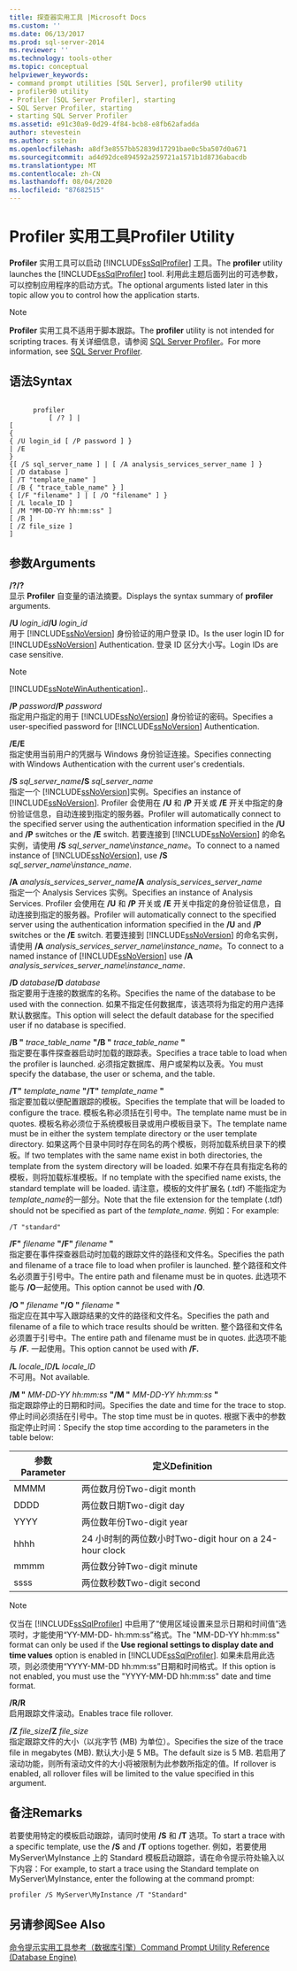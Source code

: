 ```yaml
---
title: 探查器实用工具 |Microsoft Docs
ms.custom: ''
ms.date: 06/13/2017
ms.prod: sql-server-2014
ms.reviewer: ''
ms.technology: tools-other
ms.topic: conceptual
helpviewer_keywords:
- command prompt utilities [SQL Server], profiler90 utility
- profiler90 utility
- Profiler [SQL Server Profiler], starting
- SQL Server Profiler, starting
- starting SQL Server Profiler
ms.assetid: e91c30a9-0d29-4f84-bcb8-e8fb62afadda
author: stevestein
ms.author: sstein
ms.openlocfilehash: a8df3e8557bb52839d17291bae0c5ba507d0a671
ms.sourcegitcommit: ad4d92dce894592a259721a1571b1d8736abacdb
ms.translationtype: MT
ms.contentlocale: zh-CN
ms.lasthandoff: 08/04/2020
ms.locfileid: "87682515"
---
```

# <a name="profiler-utility"></a><span data-ttu-id="c639a-102">Profiler 实用工具</span><span class="sxs-lookup"><span data-stu-id="c639a-102">Profiler Utility</span></span>
  <span data-ttu-id="c639a-103">**Profiler** 实用工具可以启动 [!INCLUDE[ssSqlProfiler](../includes/sssqlprofiler-md.md)] 工具。</span><span class="sxs-lookup"><span data-stu-id="c639a-103">The **profiler** utility launches the [!INCLUDE[ssSqlProfiler](../includes/sssqlprofiler-md.md)] tool.</span></span> <span data-ttu-id="c639a-104">利用此主题后面列出的可选参数，可以控制应用程序的启动方式。</span><span class="sxs-lookup"><span data-stu-id="c639a-104">The optional arguments listed later in this topic allow you to control how the application starts.</span></span>  
  
> [!NOTE]  
>  <span data-ttu-id="c639a-105">**Profiler** 实用工具不适用于脚本跟踪。</span><span class="sxs-lookup"><span data-stu-id="c639a-105">The **profiler** utility is not intended for scripting traces.</span></span> <span data-ttu-id="c639a-106">有关详细信息，请参阅 [SQL Server Profiler](sql-server-profiler/sql-server-profiler.md)。</span><span class="sxs-lookup"><span data-stu-id="c639a-106">For more information, see [SQL Server Profiler](sql-server-profiler/sql-server-profiler.md).</span></span>  
  
## <a name="syntax"></a><span data-ttu-id="c639a-107">语法</span><span class="sxs-lookup"><span data-stu-id="c639a-107">Syntax</span></span>  
  
```  
  
      profiler  
          [ /? ] |  
[  
{  
{ /U login_id [ /P password ] }  
| /E  
}  
{[ /S sql_server_name ] | [ /A analysis_services_server_name ] }  
[ /D database ]  
[ /T "template_name" ]  
[ /B { "trace_table_name" } ]  
{ [/F "filename" ] | [ /O "filename" ] }  
[ /L locale_ID ]  
[ /M "MM-DD-YY hh:mm:ss" ]  
[ /R ]  
[ /Z file_size ]  
]  
```  
  
## <a name="arguments"></a><span data-ttu-id="c639a-108">参数</span><span class="sxs-lookup"><span data-stu-id="c639a-108">Arguments</span></span>  
 <span data-ttu-id="c639a-109">**/?**</span><span class="sxs-lookup"><span data-stu-id="c639a-109">**/?**</span></span>  
 <span data-ttu-id="c639a-110">显示 **Profiler** 自变量的语法摘要。</span><span class="sxs-lookup"><span data-stu-id="c639a-110">Displays the syntax summary of **profiler** arguments.</span></span>  
  
 <span data-ttu-id="c639a-111">**/U** *login_id*</span><span class="sxs-lookup"><span data-stu-id="c639a-111">**/U** *login_id*</span></span>  
 <span data-ttu-id="c639a-112">用于 [!INCLUDE[ssNoVersion](../includes/ssnoversion-md.md)] 身份验证的用户登录 ID。</span><span class="sxs-lookup"><span data-stu-id="c639a-112">Is the user login ID for [!INCLUDE[ssNoVersion](../includes/ssnoversion-md.md)] Authentication.</span></span> <span data-ttu-id="c639a-113">登录 ID 区分大小写。</span><span class="sxs-lookup"><span data-stu-id="c639a-113">Login IDs are case sensitive.</span></span>  
  
> [!NOTE]  
>  [!INCLUDE[ssNoteWinAuthentication](../includes/ssnotewinauthentication-md.md)]<span data-ttu-id="c639a-114">.</span><span class="sxs-lookup"><span data-stu-id="c639a-114">.</span></span>  
  
 <span data-ttu-id="c639a-115">**/P** *password*</span><span class="sxs-lookup"><span data-stu-id="c639a-115">**/P** *password*</span></span>  
 <span data-ttu-id="c639a-116">指定用户指定的用于 [!INCLUDE[ssNoVersion](../includes/ssnoversion-md.md)] 身份验证的密码。</span><span class="sxs-lookup"><span data-stu-id="c639a-116">Specifies a user-specified password for [!INCLUDE[ssNoVersion](../includes/ssnoversion-md.md)] Authentication.</span></span>  
  
 <span data-ttu-id="c639a-117">**/E**</span><span class="sxs-lookup"><span data-stu-id="c639a-117">**/E**</span></span>  
 <span data-ttu-id="c639a-118">指定使用当前用户的凭据与 Windows 身份验证连接。</span><span class="sxs-lookup"><span data-stu-id="c639a-118">Specifies connecting with Windows Authentication with the current user's credentials.</span></span>  
  
 <span data-ttu-id="c639a-119">**/S**  *sql_server_name*</span><span class="sxs-lookup"><span data-stu-id="c639a-119">**/S**  *sql_server_name*</span></span>  
 <span data-ttu-id="c639a-120">指定一个 [!INCLUDE[ssNoVersion](../includes/ssnoversion-md.md)]实例。</span><span class="sxs-lookup"><span data-stu-id="c639a-120">Specifies an instance of [!INCLUDE[ssNoVersion](../includes/ssnoversion-md.md)].</span></span> <span data-ttu-id="c639a-121">Profiler 会使用在 **/U** 和 **/P** 开关或 **/E** 开关中指定的身份验证信息，自动连接到指定的服务器。</span><span class="sxs-lookup"><span data-stu-id="c639a-121">Profiler will automatically connect to the specified server using the authentication information specified in the **/U** and **/P** switches or the **/E** switch.</span></span> <span data-ttu-id="c639a-122">若要连接到 [!INCLUDE[ssNoVersion](../includes/ssnoversion-md.md)] 的命名实例，请使用 **/S** *sql_server_name*\\*instance_name*。</span><span class="sxs-lookup"><span data-stu-id="c639a-122">To connect to a named instance of [!INCLUDE[ssNoVersion](../includes/ssnoversion-md.md)], use **/S** *sql_server_name*\\*instance_name*.</span></span>  
  
 <span data-ttu-id="c639a-123">**/A**  *analysis_services_server_name*</span><span class="sxs-lookup"><span data-stu-id="c639a-123">**/A**  *analysis_services_server_name*</span></span>  
 <span data-ttu-id="c639a-124">指定一个 Analysis Services 实例。</span><span class="sxs-lookup"><span data-stu-id="c639a-124">Specifies an instance of Analysis Services.</span></span> <span data-ttu-id="c639a-125">Profiler 会使用在 **/U** 和 **/P** 开关或 **/E** 开关中指定的身份验证信息，自动连接到指定的服务器。</span><span class="sxs-lookup"><span data-stu-id="c639a-125">Profiler will automatically connect to the specified server using the authentication information specified in the **/U** and **/P** switches or the **/E** switch.</span></span> <span data-ttu-id="c639a-126">若要连接到 [!INCLUDE[ssNoVersion](../includes/ssnoversion-md.md)] 的命名实例，请使用 **/A** *analysis_services_server_name\instance_name*。</span><span class="sxs-lookup"><span data-stu-id="c639a-126">To connect to a named instance of [!INCLUDE[ssNoVersion](../includes/ssnoversion-md.md)] use **/A** *analysis_services_server_name\instance_name*.</span></span>  
  
 <span data-ttu-id="c639a-127">**/D** *database*</span><span class="sxs-lookup"><span data-stu-id="c639a-127">**/D** *database*</span></span>  
 <span data-ttu-id="c639a-128">指定要用于连接的数据库的名称。</span><span class="sxs-lookup"><span data-stu-id="c639a-128">Specifies the name of the database to be used with the connection.</span></span> <span data-ttu-id="c639a-129">如果不指定任何数据库，该选项将为指定的用户选择默认数据库。</span><span class="sxs-lookup"><span data-stu-id="c639a-129">This option will select the default database for the specified user if no database is specified.</span></span>  
  
 <span data-ttu-id="c639a-130">**/B "** *trace_table_name* **"**</span><span class="sxs-lookup"><span data-stu-id="c639a-130">**/B "** *trace_table_name* **"**</span></span>  
 <span data-ttu-id="c639a-131">指定要在事件探查器启动时加载的跟踪表。</span><span class="sxs-lookup"><span data-stu-id="c639a-131">Specifies a trace table to load when the profiler is launched.</span></span> <span data-ttu-id="c639a-132">必须指定数据库、用户或架构以及表。</span><span class="sxs-lookup"><span data-stu-id="c639a-132">You must specify the database, the user or schema, and the table.</span></span>  
  
 <span data-ttu-id="c639a-133">**/T"** *template_name* **"**</span><span class="sxs-lookup"><span data-stu-id="c639a-133">**/T"** *template_name* **"**</span></span>  
 <span data-ttu-id="c639a-134">指定要加载以便配置跟踪的模板。</span><span class="sxs-lookup"><span data-stu-id="c639a-134">Specifies the template that will be loaded to configure the trace.</span></span> <span data-ttu-id="c639a-135">模板名称必须括在引号中。</span><span class="sxs-lookup"><span data-stu-id="c639a-135">The template name must be in quotes.</span></span> <span data-ttu-id="c639a-136">模板名称必须位于系统模板目录或用户模板目录下。</span><span class="sxs-lookup"><span data-stu-id="c639a-136">The template name must be in either the system template directory or the user template directory.</span></span> <span data-ttu-id="c639a-137">如果这两个目录中同时存在同名的两个模板，则将加载系统目录下的模板。</span><span class="sxs-lookup"><span data-stu-id="c639a-137">If two templates with the same name exist in both directories, the template from the system directory will be loaded.</span></span> <span data-ttu-id="c639a-138">如果不存在具有指定名称的模板，则将加载标准模板。</span><span class="sxs-lookup"><span data-stu-id="c639a-138">If no template with the specified name exists, the standard template will be loaded.</span></span> <span data-ttu-id="c639a-139">请注意，模板的文件扩展名 (.tdf) 不能指定为 *template_name*的一部分。</span><span class="sxs-lookup"><span data-stu-id="c639a-139">Note that the file extension for the template (.tdf) should not be specified as part of the *template_name*.</span></span> <span data-ttu-id="c639a-140">例如：</span><span class="sxs-lookup"><span data-stu-id="c639a-140">For example:</span></span>  
  
```  
/T "standard"  
```  
  
 <span data-ttu-id="c639a-141">**/F"** *filename* **"**</span><span class="sxs-lookup"><span data-stu-id="c639a-141">**/F"** *filename* **"**</span></span>  
 <span data-ttu-id="c639a-142">指定要在事件探查器启动时加载的跟踪文件的路径和文件名。</span><span class="sxs-lookup"><span data-stu-id="c639a-142">Specifies the path and filename of a trace file to load when profiler is launched.</span></span> <span data-ttu-id="c639a-143">整个路径和文件名必须置于引号中。</span><span class="sxs-lookup"><span data-stu-id="c639a-143">The entire path and filename must be in quotes.</span></span> <span data-ttu-id="c639a-144">此选项不能与 **/O**一起使用。</span><span class="sxs-lookup"><span data-stu-id="c639a-144">This option cannot be used with **/O**.</span></span>  
  
 <span data-ttu-id="c639a-145">**/O "** *filename*  **"**</span><span class="sxs-lookup"><span data-stu-id="c639a-145">**/O "** *filename*  **"**</span></span>  
 <span data-ttu-id="c639a-146">指定应在其中写入跟踪结果的文件的路径和文件名。</span><span class="sxs-lookup"><span data-stu-id="c639a-146">Specifies the path and filename of a file to which trace results should be written.</span></span> <span data-ttu-id="c639a-147">整个路径和文件名必须置于引号中。</span><span class="sxs-lookup"><span data-stu-id="c639a-147">The entire path and filename must be in quotes.</span></span> <span data-ttu-id="c639a-148">此选项不能与 **/F.** 一起使用。</span><span class="sxs-lookup"><span data-stu-id="c639a-148">This option cannot be used with **/F.**</span></span>  
  
 <span data-ttu-id="c639a-149">**/L** *locale_ID*</span><span class="sxs-lookup"><span data-stu-id="c639a-149">**/L** *locale_ID*</span></span>  
 <span data-ttu-id="c639a-150">不可用。</span><span class="sxs-lookup"><span data-stu-id="c639a-150">Not available.</span></span>  
  
 <span data-ttu-id="c639a-151">**/M "** *MM-DD-YY hh:mm:ss* **"**</span><span class="sxs-lookup"><span data-stu-id="c639a-151">**/M "** *MM-DD-YY hh:mm:ss* **"**</span></span>  
 <span data-ttu-id="c639a-152">指定跟踪停止的日期和时间。</span><span class="sxs-lookup"><span data-stu-id="c639a-152">Specifies the date and time for the trace to stop.</span></span> <span data-ttu-id="c639a-153">停止时间必须括在引号中。</span><span class="sxs-lookup"><span data-stu-id="c639a-153">The stop time must be in quotes.</span></span> <span data-ttu-id="c639a-154">根据下表中的参数指定停止时间：</span><span class="sxs-lookup"><span data-stu-id="c639a-154">Specify the stop time according to the parameters in the table below:</span></span>  
  
|<span data-ttu-id="c639a-155">参数</span><span class="sxs-lookup"><span data-stu-id="c639a-155">Parameter</span></span>|<span data-ttu-id="c639a-156">定义</span><span class="sxs-lookup"><span data-stu-id="c639a-156">Definition</span></span>|  
|---------------|----------------|  
|<span data-ttu-id="c639a-157">MM</span><span class="sxs-lookup"><span data-stu-id="c639a-157">MM</span></span>|<span data-ttu-id="c639a-158">两位数月份</span><span class="sxs-lookup"><span data-stu-id="c639a-158">Two-digit month</span></span>|  
|<span data-ttu-id="c639a-159">DD</span><span class="sxs-lookup"><span data-stu-id="c639a-159">DD</span></span>|<span data-ttu-id="c639a-160">两位数日期</span><span class="sxs-lookup"><span data-stu-id="c639a-160">Two-digit day</span></span>|  
|<span data-ttu-id="c639a-161">YY</span><span class="sxs-lookup"><span data-stu-id="c639a-161">YY</span></span>|<span data-ttu-id="c639a-162">两位数年份</span><span class="sxs-lookup"><span data-stu-id="c639a-162">Two-digit year</span></span>|  
|<span data-ttu-id="c639a-163">hh</span><span class="sxs-lookup"><span data-stu-id="c639a-163">hh</span></span>|<span data-ttu-id="c639a-164">24 小时制的两位数小时</span><span class="sxs-lookup"><span data-stu-id="c639a-164">Two-digit hour on a 24-hour clock</span></span>|  
|<span data-ttu-id="c639a-165">mm</span><span class="sxs-lookup"><span data-stu-id="c639a-165">mm</span></span>|<span data-ttu-id="c639a-166">两位数分钟</span><span class="sxs-lookup"><span data-stu-id="c639a-166">Two-digit minute</span></span>|  
|<span data-ttu-id="c639a-167">ss</span><span class="sxs-lookup"><span data-stu-id="c639a-167">ss</span></span>|<span data-ttu-id="c639a-168">两位数秒数</span><span class="sxs-lookup"><span data-stu-id="c639a-168">Two-digit second</span></span>|  
  
> [!NOTE]  
>  <span data-ttu-id="c639a-169">仅当在 [!INCLUDE[ssSqlProfiler](../includes/sssqlprofiler-md.md)] 中启用了“使用区域设置来显示日期和时间值”选项时，才能使用“YY-MM-DD- hh:mm:ss”格式。</span><span class="sxs-lookup"><span data-stu-id="c639a-169">The "MM-DD-YY hh:mm:ss" format can only be used if the **Use regional settings to display date and time values** option is enabled in [!INCLUDE[ssSqlProfiler](../includes/sssqlprofiler-md.md)].</span></span> <span data-ttu-id="c639a-170">如果未启用此选项，则必须使用“YYYY-MM-DD hh:mm:ss”日期和时间格式。</span><span class="sxs-lookup"><span data-stu-id="c639a-170">If this option is not enabled, you must use the "YYYY-MM-DD hh:mm:ss" date and time format.</span></span>  
  
 <span data-ttu-id="c639a-171">**/R**</span><span class="sxs-lookup"><span data-stu-id="c639a-171">**/R**</span></span>  
 <span data-ttu-id="c639a-172">启用跟踪文件滚动。</span><span class="sxs-lookup"><span data-stu-id="c639a-172">Enables trace file rollover.</span></span>  
  
 <span data-ttu-id="c639a-173">**/Z**  *file_size*</span><span class="sxs-lookup"><span data-stu-id="c639a-173">**/Z**  *file_size*</span></span>  
 <span data-ttu-id="c639a-174">指定跟踪文件的大小（以兆字节 (MB) 为单位）。</span><span class="sxs-lookup"><span data-stu-id="c639a-174">Specifies the size of the trace file in megabytes (MB).</span></span> <span data-ttu-id="c639a-175">默认大小是 5 MB。</span><span class="sxs-lookup"><span data-stu-id="c639a-175">The default size is 5 MB.</span></span> <span data-ttu-id="c639a-176">若启用了滚动功能，则所有滚动文件的大小将被限制为此参数所指定的值。</span><span class="sxs-lookup"><span data-stu-id="c639a-176">If rollover is enabled, all rollover files will be limited to the value specified in this argument.</span></span>  
  
## <a name="remarks"></a><span data-ttu-id="c639a-177">备注</span><span class="sxs-lookup"><span data-stu-id="c639a-177">Remarks</span></span>  
 <span data-ttu-id="c639a-178">若要使用特定的模板启动跟踪，请同时使用 **/S** 和 **/T** 选项。</span><span class="sxs-lookup"><span data-stu-id="c639a-178">To start a trace with a specific template, use the **/S** and **/T** options together.</span></span> <span data-ttu-id="c639a-179">例如，若要使用 MyServer\MyInstance 上的 Standard 模板启动跟踪，请在命令提示符处输入以下内容：</span><span class="sxs-lookup"><span data-stu-id="c639a-179">For example, to start a trace using the Standard template on MyServer\MyInstance, enter the following at the command prompt:</span></span>  
  
```  
profiler /S MyServer\MyInstance /T "Standard"  
```  
  
## <a name="see-also"></a><span data-ttu-id="c639a-180">另请参阅</span><span class="sxs-lookup"><span data-stu-id="c639a-180">See Also</span></span>  
 [<span data-ttu-id="c639a-181">命令提示实用工具参考（数据库引擎）</span><span class="sxs-lookup"><span data-stu-id="c639a-181">Command Prompt Utility Reference &#40;Database Engine&#41;</span></span>](command-prompt-utility-reference-database-engine.md)  
  
  
